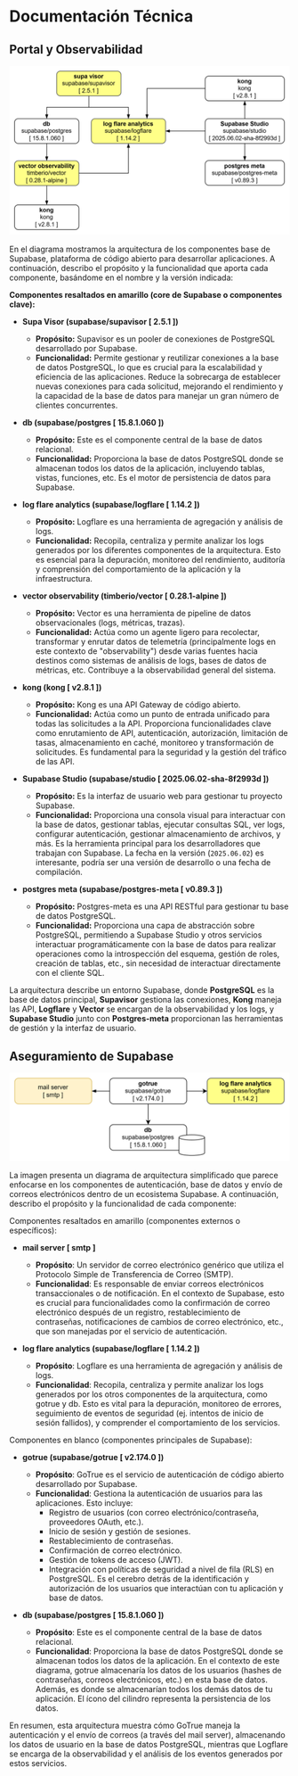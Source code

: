 # Documentación Técnica

## Portal y Observabilidad

![Diagrama 1](supabase_1.png)

En el diagrama mostramos la arquitectura de los componentes base de Supabase, plataforma de código abierto para desarrollar aplicaciones. A continuación, describo el propósito y la funcionalidad que aporta cada componente, basándome en el nombre y la versión indicada:

**Componentes resaltados en amarillo (core de Supabase o componentes clave):**

* **Supa Visor (supabase/supavisor [ 2.5.1 ])**
    * **Propósito:** Supavisor es un pooler de conexiones de PostgreSQL desarrollado por Supabase.
    * **Funcionalidad:** Permite gestionar y reutilizar conexiones a la base de datos PostgreSQL, lo que es crucial para la escalabilidad y eficiencia de las aplicaciones. Reduce la sobrecarga de establecer nuevas conexiones para cada solicitud, mejorando el rendimiento y la capacidad de la base de datos para manejar un gran número de clientes concurrentes.

* **db (supabase/postgres [ 15.8.1.060 ])**
    * **Propósito:** Este es el componente central de la base de datos relacional.
    * **Funcionalidad:** Proporciona la base de datos PostgreSQL donde se almacenan todos los datos de la aplicación, incluyendo tablas, vistas, funciones, etc. Es el motor de persistencia de datos para Supabase.

* **log flare analytics (supabase/logflare [ 1.14.2 ])**
    * **Propósito:** Logflare es una herramienta de agregación y análisis de logs.
    * **Funcionalidad:** Recopila, centraliza y permite analizar los logs generados por los diferentes componentes de la arquitectura. Esto es esencial para la depuración, monitoreo del rendimiento, auditoría y comprensión del comportamiento de la aplicación y la infraestructura.

* **vector observability (timberio/vector [ 0.28.1-alpine ])**
    * **Propósito:** Vector es una herramienta de pipeline de datos observacionales (logs, métricas, trazas).
    * **Funcionalidad:** Actúa como un agente ligero para recolectar, transformar y enrutar datos de telemetría (principalmente logs en este contexto de "observability") desde varias fuentes hacia destinos como sistemas de análisis de logs, bases de datos de métricas, etc. Contribuye a la observabilidad general del sistema.

* **kong (kong [ v2.8.1 ])**
    * **Propósito:** Kong es una API Gateway de código abierto.
    * **Funcionalidad:** Actúa como un punto de entrada unificado para todas las solicitudes a la API. Proporciona funcionalidades clave como enrutamiento de API, autenticación, autorización, limitación de tasas, almacenamiento en caché, monitoreo y transformación de solicitudes. Es fundamental para la seguridad y la gestión del tráfico de las API.

* **Supabase Studio (supabase/studio [ 2025.06.02-sha-8f2993d ])**
    * **Propósito:** Es la interfaz de usuario web para gestionar tu proyecto Supabase.
    * **Funcionalidad:** Proporciona una consola visual para interactuar con la base de datos, gestionar tablas, ejecutar consultas SQL, ver logs, configurar autenticación, gestionar almacenamiento de archivos, y más. Es la herramienta principal para los desarrolladores que trabajan con Supabase. La fecha en la versión (`2025.06.02`) es interesante, podría ser una versión de desarrollo o una fecha de compilación.

* **postgres meta (supabase/postgres-meta [ v0.89.3 ])**
    * **Propósito:** Postgres-meta es una API RESTful para gestionar tu base de datos PostgreSQL.
    * **Funcionalidad:** Proporciona una capa de abstracción sobre PostgreSQL, permitiendo a Supabase Studio y otros servicios interactuar programáticamente con la base de datos para realizar operaciones como la introspección del esquema, gestión de roles, creación de tablas, etc., sin necesidad de interactuar directamente con el cliente SQL.

La arquitectura describe un entorno Supabase, donde **PostgreSQL** es la base de datos principal, **Supavisor** gestiona las conexiones, **Kong** maneja las API, **Logflare** y **Vector** se encargan de la observabilidad y los logs, y **Supabase Studio** junto con **Postgres-meta** proporcionan las herramientas de gestión y la interfaz de usuario.

## Aseguramiento de Supabase

![Diagrama 1](supabase_2.png)

La imagen presenta un diagrama de arquitectura simplificado que parece enfocarse en los componentes de autenticación, base de datos y envío de correos electrónicos dentro de un ecosistema Supabase. A continuación, describo el propósito y la funcionalidad de cada componente:

Componentes resaltados en amarillo (componentes externos o específicos):

* **mail server [ smtp ]**

  * **Propósito**: Un servidor de correo electrónico genérico que utiliza el Protocolo Simple de Transferencia de Correo (SMTP).
  * **Funcionalidad**: Es responsable de enviar correos electrónicos transaccionales o de notificación. En el contexto de Supabase, esto es crucial para funcionalidades como la confirmación de correo electrónico después de un registro, restablecimiento de contraseñas, notificaciones de cambios de correo electrónico, etc., que son manejadas por el servicio de autenticación.

* **log flare analytics (supabase/logflare [ 1.14.2 ])**

  * **Propósito**: Logflare es una herramienta de agregación y análisis de logs.
  * **Funcionalidad**: Recopila, centraliza y permite analizar los logs generados por los otros componentes de la arquitectura, como gotrue y db. Esto es vital para la depuración, monitoreo de errores, seguimiento de eventos de seguridad (ej. intentos de inicio de sesión fallidos), y comprender el comportamiento de los servicios.

Componentes en blanco (componentes principales de Supabase):

* **gotrue (supabase/gotrue [ v2.174.0 ])**

  * **Propósito**: GoTrue es el servicio de autenticación de código abierto desarrollado por Supabase.
  * **Funcionalidad**: Gestiona la autenticación de usuarios para las aplicaciones. Esto incluye:
    - Registro de usuarios (con correo electrónico/contraseña, proveedores OAuth, etc.).
    - Inicio de sesión y gestión de sesiones.
    - Restablecimiento de contraseñas.
    - Confirmación de correo electrónico.
    - Gestión de tokens de acceso (JWT).
    - Integración con políticas de seguridad a nivel de fila (RLS) en PostgreSQL. Es el cerebro detrás de la identificación y autorización de los usuarios que interactúan con tu aplicación y base de datos.

* **db (supabase/postgres [ 15.8.1.060 ])**

  * **Propósito**: Este es el componente central de la base de datos relacional.
  * **Funcionalidad**: Proporciona la base de datos PostgreSQL donde se almacenan todos los datos de la aplicación. En el contexto de este diagrama, gotrue almacenaría los datos de los usuarios (hashes de contraseñas, correos electrónicos, etc.) en esta base de datos. Además, es donde se almacenarían todos los demás datos de tu aplicación. El ícono del cilindro representa la persistencia de los datos.

En resumen, esta arquitectura muestra cómo GoTrue maneja la autenticación y el envío de correos (a través del mail server), almacenando los datos de usuario en la base de datos PostgreSQL, mientras que Logflare se encarga de la observabilidad y el análisis de los eventos generados por estos servicios.
